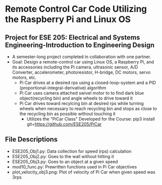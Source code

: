 # Remote Control Car Code Utilizing the Raspberry Pi and Linux OS
## Project for ESE 205: Electrical and Systems Engineering-Introduction to Engineering Design
- A semester-long project completed in collaboration with one partner.
- Goal: Design a remote-control car using Linux OS, a Raspberry Pi, and its accessories including the Pi camera, ultrasonic sensor,
A/D Converter, accelerometer, photoresistor, H-bridge, DC motors, servo motors, etc.
   - Pi Car drives at a desired rps using a closed-loop-system and a PID (proportional-integral-derivative) algorithm
   - Pi Car uses camera attached swivel motor to to find dark blue object(recycling bin) and angle wheels to drive toward it
   - Pi Car drives toward recylcing bin at desired rps while turning wheels when necessary to reach recycling bin and stops as
  close to the recycling bin as possible without touching it
      - Utilizes the "PiCar Class" Developed for the Course: pip3 install git+https://github.com/ESE205/PiCar

## File Descriptions
- ESE205_Obj1.py:           Data collection for speed (rps) calculation
- ESE205_Obj2.py:           Goes to the wall without hitting it
- ESE205_Obj3.py:           Goes to an object at a given speed
- mod10_func.py:            Prewritten functions used in Pi Car objectives
- plot_velocity_obj3.png:   Plot of velocity of Pi Car when given speed was 3rps
